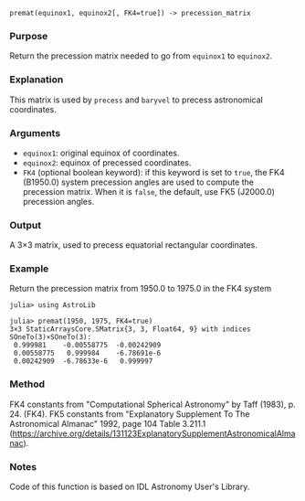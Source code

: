 ```
premat(equinox1, equinox2[, FK4=true]) -> precession_matrix
```

### Purpose

Return the precession matrix needed to go from `equinox1` to `equinox2`.

### Explanation

This matrix is used by `precess` and `baryvel` to precess astronomical coordinates.

### Arguments

  * `equinox1`: original equinox of coordinates.
  * `equinox2`: equinox of precessed coordinates.
  * `FK4` (optional boolean keyword): if this keyword is set to `true`, the FK4 (B1950.0) system precession angles are used to compute the precession matrix. When it is `false`, the default, use FK5 (J2000.0) precession angles.

### Output

A 3×3 matrix, used to precess equatorial rectangular coordinates.

### Example

Return the precession matrix from 1950.0 to 1975.0 in the FK4 system

```jldoctest
julia> using AstroLib

julia> premat(1950, 1975, FK4=true)
3×3 StaticArraysCore.SMatrix{3, 3, Float64, 9} with indices SOneTo(3)×SOneTo(3):
 0.999981    -0.00558775  -0.00242909
 0.00558775   0.999984    -6.78691e-6
 0.00242909  -6.78633e-6   0.999997
```

### Method

FK4 constants from "Computational Spherical Astronomy" by Taff (1983), p. 24. (FK4). FK5 constants from "Explanatory Supplement To The Astronomical Almanac" 1992, page 104 Table 3.211.1 (https://archive.org/details/131123ExplanatorySupplementAstronomicalAlmanac).

### Notes

Code of this function is based on IDL Astronomy User's Library.
